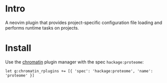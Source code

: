 # Intro

A neovim plugin that provides project-specific configuration file loading and performs runtime tasks on projects.

# Install

Use the [chromatin] plugin manager with the spec `hackage:proteome`:

```vim
let g:chromatin_rplugins += [{ 'spec': 'hackage:proteome', 'name': 'proteome' }]
```

[chromatin]: https://github.com/tek/chromatin.nvim
